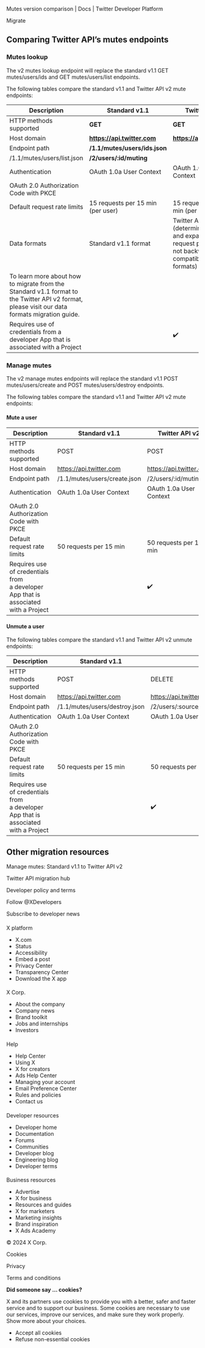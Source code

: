
Mutes version comparison | Docs | Twitter Developer Platform 

Migrate

Comparing Twitter API’s mutes endpoints
---------------------------------------

### Mutes lookup

The v2 mutes lookup endpoint will replace the standard v1.1 GET mutes/users/ids and GET mutes/users/list endpoints.

The following tables compare the standard v1.1 and Twitter API v2 mute endpoints:  

| Description | Standard v1.1 | Twitter API v2 |
| --- | --- | --- |
| HTTP methods supported | ******GET****** | ******GET****** |
| Host domain | ******https://api.twitter.com****** | ******https://api.twitter.com****** |
| Endpoint path | ******/1.1/mutes/users/ids.json******
/1.1/mutes/users/list.json | ******/2/users/:id/muting****** |
| Authentication | OAuth 1.0a User Context | OAuth 1.0a User Context
OAuth 2.0 Authorization Code with PKCE |
| Default request rate limits | 15 requests per 15 min (per user) | 15 requests per 15 min (per user) |
| Data formats | Standard v1.1 format | Twitter API v2 format (determined by fields and expansions request parameters, not backward-compatible with v1.1 formats)
To learn more about how to migrate from the Standard v1.1 format to the Twitter API v2 format, please visit our data formats migration guide. |
| Requires use of credentials from a developer App that is associated with a Project |  | ✔️ |

### Manage mutes

The v2 manage mutes endpoints will replace the standard v1.1 POST mutes/users/create and POST mutes/users/destroy endpoints.

The following tables compare the standard v1.1 and Twitter API v2 mute endpoints:

#### Mute a user

| Description | Standard v1.1 | Twitter API v2 |
| --- | --- | --- |
| HTTP methods supported | POST | POST |
| Host domain | https://api.twitter.com | https://api.twitter.com |
| Endpoint path | /1.1/mutes/users/create.json | /2/users/:id/muting |
| Authentication | OAuth 1.0a User Context | OAuth 1.0a User Context
OAuth 2.0 Authorization Code with PKCE |
| Default request rate limits | 50 requests per 15 min | 50 requests per 15 min |
| Requires use of credentials from a developer App that is associated with a Project |  | ✔️ |

#### Unmute a user

The following tables compare the standard v1.1 and Twitter API v2 unmute endpoints:

| Description | Standard v1.1 | Twitter API v2 |
| --- | --- | --- |
| HTTP methods supported | POST | DELETE |
| Host domain | https://api.twitter.com | https://api.twitter.com |
| Endpoint path | /1.1/mutes/users/destroy.json | /2/users/:source\_user\_id/muting/:target\_user\_id |
| Authentication | OAuth 1.0a User Context | OAuth 1.0a User Context
OAuth 2.0 Authorization Code with PKCE |
| Default request rate limits | 50 requests per 15 min | 50 requests per 15 min |
| Requires use of credentials from a developer App that is associated with a Project |  | ✔️ |

Other migration resources
-------------------------

Manage mutes: Standard v1.1 to Twitter API v2

Twitter API migration hub

Developer policy and terms

Follow @XDevelopers

Subscribe to developer news

#### 
 X platform

* X.com
* Status
* Accessibility
* Embed a post
* Privacy Center
* Transparency Center
* Download the X app

#### 
 X Corp.

* About the company
* Company news
* Brand toolkit
* Jobs and internships
* Investors

#### 
 Help

* Help Center
* Using X
* X for creators
* Ads Help Center
* Managing your account
* Email Preference Center
* Rules and policies
* Contact us

#### 
 Developer resources

* Developer home
* Documentation
* Forums
* Communities
* Developer blog
* Engineering blog
* Developer terms

#### 
 Business resources

* Advertise
* X for business
* Resources and guides
* X for marketers
* Marketing insights
* Brand inspiration
* X Ads Academy

 © 2024 X Corp.

Cookies

Privacy

Terms and conditions

**Did someone say … cookies?**  

 X and its partners use cookies to provide you with a better, safer and
 faster service and to support our business. Some cookies are necessary to use
 our services, improve our services, and make sure they work properly.
 Show more about your choices.

* Accept all cookies
* Refuse non-essential cookies